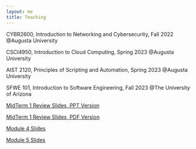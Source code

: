 ```yaml
---
layout: me
title: Teaching
---
```


  CYBR2600, Introduction to Networking and Cybersecurity, Fall 2022 @Augusta University  

  CSCI4950, Introduction to Cloud Computing, Spring 2023 @Augusta University

  AIST 2120, Principles of Scripting and Automation, Spring 2023 @Augusta University

  SFWE 101, Introduction to Software Engineering, Fall 2023 @The University of Arizona
  
  [MidTerm 1 Review Slides, PPT Version](https://github.com/sen-he/sen-he.github.io/blob/master/teaching/Midterm1_Review.pptx)
  
  [MidTerm 1 Review Slides, PDF Version](https://github.com/sen-he/sen-he.github.io/blob/master/teaching/Midterm1_Review.pdf)

  [Module 4 Slides](https://github.com/sen-he/sen-he.github.io/blob/master/teaching/Module%204%20-%20Software%20Implementation%20In%20Class%20Activities.pptx)

  [Module 5 Slides](https://github.com/sen-he/sen-he.github.io/blob/master/teaching/Module%205%20-%20Basic%20Python%20Execution%20Control%20Constructs%20In%20Class%20Activities.pptx)



